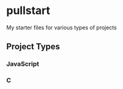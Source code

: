 # pullstart

My starter files for various types of projects

## Project Types

### JavaScript

### C
